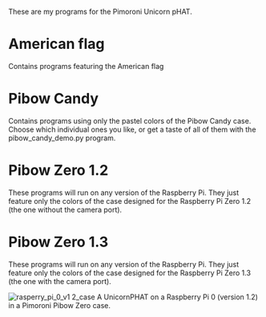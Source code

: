 These are my programs for the Pimoroni Unicorn pHAT.

# American flag
Contains programs featuring the American flag

# Pibow Candy 
Contains programs using only the pastel colors of the Pibow Candy case. Choose which individual ones you like,  or get a taste of all of them with the pibow_candy_demo.py program.

# Pibow Zero 1.2
These programs will run on any version of the Raspberry Pi. They just feature only the colors of the case designed for the Raspberry Pi Zero 1.2 (the one without the camera port).

# Pibow Zero 1.3
These programs will run on any version of the Raspberry Pi. They just feature only the colors of the case designed for the Raspberry Pi Zero 1.3 (the one with the camera port).


![rasperry_pi_0_v1 2_case](https://user-images.githubusercontent.com/13591438/37558940-34804df0-29ea-11e8-955a-6906818bde12.JPG)
A UnicornPHAT on a Raspberry Pi 0 (version 1.2) in a Pimoroni Pibow Zero case.
